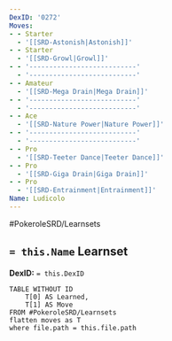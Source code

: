 ```yaml
---
DexID: '0272'
Moves:
- - Starter
  - '[[SRD-Astonish|Astonish]]'
- - Starter
  - '[[SRD-Growl|Growl]]'
- - '---------------------------'
  - '---------------------------'
- - Amateur
  - '[[SRD-Mega Drain|Mega Drain]]'
- - '---------------------------'
  - '---------------------------'
- - Ace
  - '[[SRD-Nature Power|Nature Power]]'
- - '---------------------------'
  - '---------------------------'
- - Pro
  - '[[SRD-Teeter Dance|Teeter Dance]]'
- - Pro
  - '[[SRD-Giga Drain|Giga Drain]]'
- - Pro
  - '[[SRD-Entrainment|Entrainment]]'
Name: Ludicolo
---
```


#PokeroleSRD/Learnsets

## `= this.Name` Learnset

**DexID:** `= this.DexID`

```dataview
TABLE WITHOUT ID
    T[0] AS Learned,
    T[1] AS Move
FROM #PokeroleSRD/Learnsets
flatten moves as T
where file.path = this.file.path
```
